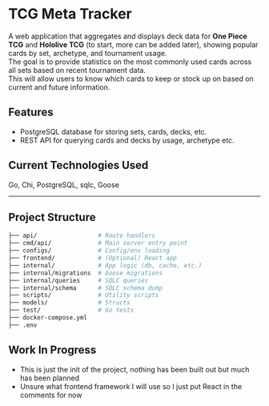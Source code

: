 # TCG Meta Tracker

A web application that aggregates and displays deck data for **One Piece TCG** and **Hololive TCG** (to start, more can be added later), showing popular cards by set, archetype, and tournament usage.  
The goal is to provide statistics on the most commonly used cards across all sets based on recent tournament data.  
This will allow users to know which cards to keep or stock up on based on current and future information.

## Features

- PostgreSQL database for storing sets, cards, decks, etc.
- REST API for querying cards and decks by usage, archetype etc.

## Current Technologies Used

Go, Chi, PostgreSQL, sqlc, Goose

---

## Project Structure

```bash
├── api/                 # Route handlers
├── cmd/api/             # Main server entry point
├── configs/             # Config/env loading
├── frontend/            # (Optional) React app
├── internal/            # App logic (db, cache, etc.)
├── internal/migrations  # Goose migrations
├── internal/queries     # SQLC queries
├── internal/schema      # SQLC schema dump
├── scripts/             # Utility scripts
├── models/              # Structs
├── test/                # Go tests
├── docker-compose.yml
├── .env
```

## Work In Progress

- This is just the init of the project, nothing has been built out but much has been planned
- Unsure what frontend framework I will use so I just put React in the comments for now
